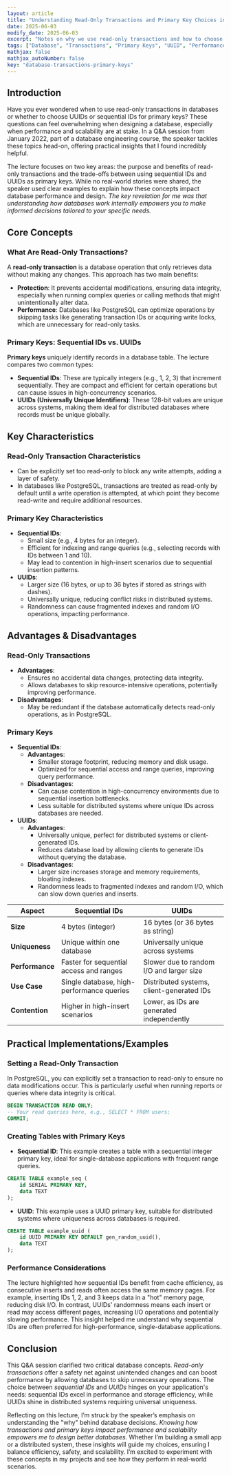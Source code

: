```yaml
---
layout: article  
title: "Understanding Read-Only Transactions and Primary Key Choices in Databases"  
date: 2025-06-03  
modify_date: 2025-06-03  
excerpt: "Notes on why we use read-only transactions and how to choose between sequential keys and UUIDs in databases."  
tags: ["Database", "Transactions", "Primary Keys", "UUID", "Performance", "LectureNotes"]
mathjax: false  
mathjax_autoNumber: false  
key: "database-transactions-primary-keys"  
---
```


## Introduction

Have you ever wondered when to use read-only transactions in databases or whether to choose UUIDs or sequential IDs for primary keys? These questions can feel overwhelming when designing a database, especially when performance and scalability are at stake. In a Q&A session from January 2022, part of a database engineering course, the speaker tackles these topics head-on, offering practical insights that I found incredibly helpful.

The lecture focuses on two key areas: the purpose and benefits of read-only transactions and the trade-offs between using sequential IDs and UUIDs as primary keys. While no real-world stories were shared, the speaker used clear examples to explain how these concepts impact database performance and design. *The key revelation for me was that understanding how databases work internally empowers you to make informed decisions tailored to your specific needs.*

## Core Concepts

### What Are Read-Only Transactions?

A **read-only transaction** is a database operation that only retrieves data without making any changes. This approach has two main benefits:

- **Protection**: It prevents accidental modifications, ensuring data integrity, especially when running complex queries or calling methods that might unintentionally alter data.
- **Performance**: Databases like PostgreSQL can optimize operations by skipping tasks like generating transaction IDs or acquiring write locks, which are unnecessary for read-only tasks.

### Primary Keys: Sequential IDs vs. UUIDs

**Primary keys** uniquely identify records in a database table. The lecture compares two common types:

- **Sequential IDs**: These are typically integers (e.g., 1, 2, 3) that increment sequentially. They are compact and efficient for certain operations but can cause issues in high-concurrency scenarios.
- **UUIDs (Universally Unique Identifiers)**: These 128-bit values are unique across systems, making them ideal for distributed databases where records must be unique globally.

## Key Characteristics

### Read-Only Transaction Characteristics

- Can be explicitly set too read-only to block any write attempts, adding a layer of safety.
- In databases like PostgreSQL, transactions are treated as read-only by default until a write operation is attempted, at which point they become read-write and require additional resources.

### Primary Key Characteristics

- **Sequential IDs**:
  - Small size (e.g., 4 bytes for an integer).
  - Efficient for indexing and range queries (e.g., selecting records with IDs between 1 and 10).
  - May lead to contention in high-insert scenarios due to sequential insertion patterns.
- **UUIDs**:
  - Larger size (16 bytes, or up to 36 bytes if stored as strings with dashes).
  - Universally unique, reducing conflict risks in distributed systems.
  - Randomness can cause fragmented indexes and random I/O operations, impacting performance.

## Advantages & Disadvantages

### Read-Only Transactions

- **Advantages**:
  - Ensures no accidental data changes, protecting data integrity.
  - Allows databases to skip resource-intensive operations, potentially improving performance.
- **Disadvantages**:
  - May be redundant if the database automatically detects read-only operations, as in PostgreSQL.

### Primary Keys

- **Sequential IDs**:
  - **Advantages**:
    - Smaller storage footprint, reducing memory and disk usage.
    - Optimized for sequential access and range queries, improving query performance.
  - **Disadvantages**:
    - Can cause contention in high-concurrency environments due to sequential insertion bottlenecks.
    - Less suitable for distributed systems where unique IDs across databases are needed.
- **UUIDs**:
  - **Advantages**:
    - Universally unique, perfect for distributed systems or client-generated IDs.
    - Reduces database load by allowing clients to generate IDs without querying the database.
  - **Disadvantages**:
    - Larger size increases storage and memory requirements, bloating indexes.
    - Randomness leads to fragmented indexes and random I/O, which can slow down queries and inserts.

| **Aspect**                | **Sequential IDs**                          | **UUIDs**                                   |
|---------------------------|---------------------------------------------|---------------------------------------------|
| **Size**                  | 4 bytes (integer)                          | 16 bytes (or 36 bytes as string)           |
| **Uniqueness**            | Unique within one database                 | Universally unique across systems          |
| **Performance**           | Faster for sequential access and ranges    | Slower due to random I/O and larger size   |
| **Use Case**              | Single database, high-performance queries   | Distributed systems, client-generated IDs  |
| **Contention**            | Higher in high-insert scenarios            | Lower, as IDs are generated independently  |

## Practical Implementations/Examples

### Setting a Read-Only Transaction

In PostgreSQL, you can explicitly set a transaction to read-only to ensure no data modifications occur. This is particularly useful when running reports or queries where data integrity is critical.

```sql
BEGIN TRANSACTION READ ONLY;
-- Your read queries here, e.g., SELECT * FROM users;
COMMIT;
```

### Creating Tables with Primary Keys

- **Sequential ID**:
  This example creates a table with a sequential integer primary key, ideal for single-database applications with frequent range queries.

```sql
CREATE TABLE example_seq (
    id SERIAL PRIMARY KEY,
    data TEXT
);
```

- **UUID**:
  This example uses a UUID primary key, suitable for distributed systems where uniqueness across databases is required.

```sql
CREATE TABLE example_uuid (
    id UUID PRIMARY KEY DEFAULT gen_random_uuid(),
    data TEXT
);
```

### Performance Considerations

The lecture highlighted how sequential IDs benefit from cache efficiency, as consecutive inserts and reads often access the same memory pages. For example, inserting IDs 1, 2, and 3 keeps data in a "hot" memory page, reducing disk I/O. In contrast, UUIDs' randomness means each insert or read may access different pages, increasing I/O operations and potentially slowing performance. This insight helped me understand why sequential IDs are often preferred for high-performance, single-database applications.

## Conclusion

This Q&A session clarified two critical database concepts. *Read-only transactions* offer a safety net against unintended changes and can boost performance by allowing databases to skip unnecessary operations. The choice between *sequential IDs* and *UUIDs* hinges on your application's needs: sequential IDs excel in performance and storage efficiency, while UUIDs shine in distributed systems requiring universal uniqueness.

Reflecting on this lecture, I’m struck by the speaker’s emphasis on understanding the "why" behind database decisions. *Knowing how transactions and primary keys impact performance and scalability empowers me to design better databases.* Whether I’m building a small app or a distributed system, these insights will guide my choices, ensuring I balance efficiency, safety, and scalability. I’m excited to experiment with these concepts in my projects and see how they perform in real-world scenarios.
